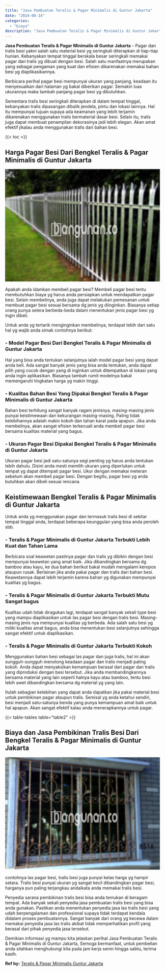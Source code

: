 ```yaml
---
title: "Jasa Pembuatan Teralis & Pagar Minimalis di Guntur Jakarta"
date: "2024-08-14"
categories: 
  - "biaya"
description: "Jasa Pembuatan Teralis & Pagar Minimalis di Guntur Jakarta. Demikian informasi yg mampu kita jelaskan perihal Jasa Pembuatan Teralis & Pagar Minimalis di Gun..."
---
```


**Jasa Pembuatan Teralis & Pagar Minimalis di Guntur Jakarta** – Pagar dan tralis besi yakni salah satu material besi yg seringkali diterapkan di tiap-tiap hunian. Kebanyakan tempat tinggal berskala besar seringkali memakai pagar dan tralis yg dibuat dengan besi. Salah satu manfaatnya merupakan yang sebagai pengaman yang kuat dan efisien dikarenakan memakai bahan besi yg diaplikasikannya.

Berbicara perihal pagar besi mempunyai ukuran yang panjang, keadaan itu menyesuaikan dari halaman yg bakal diberikan pagar. Semakin luas ukurannya maka tambah panjang pagar besi yg dibutuhkan.

Sementara tralis besi seringkali diterapkan di dalam tempat tinggal, kebanyakan tralis dipasangan dibalik jendela, pintu dan lokasi lainnya. Hal itu mempunyai tujuan supaya ada keamanan yang lebih terjamin dikarenakan menggunakan tralis bermaterial dasar besi. Selain itu, tralis juga dapat membuat penampilan dekorasinya jadi lebih elegan. Akan amat efektif jikalau anda menggunakan tralis dari bahan besi.

{{< toc >}}

## Harga Pagar Besi Dari Bengkel Teralis & Pagar Minimalis di Guntur Jakarta

![Jasa Pembuatan Teralis & Pagar Minimalis di Guntur Jakarta](/images/pagar-minimalis-murah-34.png)

Apakah anda idamkan membeli pagar besi? Membeli pagar besi tentu membutuhkan biaya yg harus anda persiapkan untuk mendapatkan pagar besi. Selain membelinya, anda juga dapat melakukan pemesanan untuk membuat pagar besi sesuai bersama dg jenis yg diinginkan. Biasanya setiap orang punya selera berbeda-beda dalam menentukan jenis pagar besi yg ingin dibeli.

Untuk anda yg tertarik menginginkan membelinya, terdapat lebih dari satu hal yg wajib anda simak contohnya berikut:
### \- Model Pagar Besi Dari Bengkel Teralis & Pagar Minimalis di Guntur Jakarta

Hal yang bisa anda tentukan selanjutnya ialah model pagar besi yang dapat anda beli. Ada sangat banyak jenis yang bisa anda tentukan, anda dapat pilih yang cocok dengan yang di inginkan untuk ditempatkan di lokasi yang anda ingin aplikasikan. Biasanya tambah rumit modelnya bakal memengaruhi tingkatan harga yg makin tinggi.

### \- Kualitas Bahan Besi Yang Dipakai Bengkel Teralis & Pagar Minimalis di Guntur Jakarta

Bahan besi terhitung sangat banyak ragam jenisnya, masing-masing jenis punyai keistimewaan dan kekurangan masing-masing. Paling tidak kelebihannya adalah makin kokoh dan tahan karat pada apapun. Jika anda membelinya, akan sangat efisien terkecuali anda membeli pagar besi bersama kualitas material yang bagus.

### \- Ukuran Pagar Besi Dipakai Bengkel Teralis & Pagar Minimalis di Guntur Jakarta

Ukuran pagar besi jadi satu-satunya segi penting yg harus anda tentukan lebih dahulu. Disini anda mesti memilih ukuran yang diperlukan untuk tempat yg dapat ditempati pagar besi. Ukur dengan memakai meteran sebelum akan membeli pagar besi. Dengan begitu, pagar besi yg anda butuhkan akan dibeli sesuai rencana.

## Keistimewaan Bengkel Teralis & Pagar Minimalis di Guntur Jakarta

Untuk anda yg menggunakan pagar dan termasuk tralis besi di sekitar tempat tinggal anda, terdapat beberapa keunggulan yang bisa anda peroleh sbb.

### \- Teralis & Pagar Minimalis di Guntur Jakarta Terbukti Lebih Kuat dan Tahan Lama

Berbicara soal keawetan pastinya pagar dan tralis yg dibikin dengan besi mempunyai keawetan yang amat baik. Jika dibandingkan bersama dg bamboo atau kayu, ke dua bahan berikut bakal mudah mengalami keropos ataupun rusak. Berlainan jika anda pakai pagar dan tralis dari bahan besi. Keawetannya dapat lebih terjamin karena bahan yg digunakan mempunyai kualitas yg bagus.

### \- Teralis & Pagar Minimalis di Guntur Jakarta Terbukti Mutu Sangat bagus

Kualitas udah tidak diragukan lagi, terdapat sangat banyak sekali type besi yang mampu diaplikasikan untuk las pagar besi dengan tralis besi. Masing-masing jenis nya mempunyai kualitas yg berbeda. Ada salah satu besi yg miliki kualitas amat bagus, anda bisa menentukan besi selanjutnya sehingga sangat efektif untuk diaplikasikan.

### \- Teralis & Pagar Minimalis di Guntur Jakarta Terbukti Kokoh

Menggunakan bahan besi sebagai las pagar dan juga tralis, hal ini akan sungguh-sungguh menolong keadaan pagar dan tralis menjadi paling kokoh. Anda dapat menyaksikan kemampuan berasal dari pagar dan tralis yang diproduksi dengan besi tersebut. Jika anda membandingkannya bersama material yang lain seperti halnya kayu atau bamboo, tentu besi lebih awet dibandingkan bersama dg material yg yang lain.

Itulah sebagian kelebihan yang dapat anda dapatkan jika pakai material besi untuk pembikinan pagar ataupun tralis. Semisal yg anda ketahui sendiri, besi menjadi satu-satunya benda yang punya kemampuan amat baik untuk hal apapun. Akan sangat efektif kalau anda menerapkannya untuk pagar.

{{< table-tables table="table2" >}}

## Biaya dan Jasa Pembikinan Tralis Besi Dari Bengkel Teralis & Pagar Minimalis di Guntur Jakarta

![Jasa Pembuatan Teralis & Pagar Minimalis di Guntur Jakarta](/images/teralis-minimalis-murah-31.png)

contohnya las pagar besi, tralis besi juga punyai kelas harga yg hampir setara. Tralis besi punyai ukuran yg sangat kecil dibandingkan pagar besi, harganya pun paling terjangkau andaikata anda memakai tralis besi.

Penyedia sarana pembikinan tralis besi bisa anda temukan di beragam tempat. Ada banyak sekali penyedia jasa pembuatan tralis besi yang bisa anda gunakan. Pastikan anda menentukan penyedia jasa las tralis besi yang udah berpengalaman dan professional supaya tidak terdapat kendala didalam proses pembuatannya. Sangat banyak dari orang yg kecewa dalam memakai penyedia jasa las tralis akibat tidak memperhatikan profil yang berasal dari pihak penyedia jasa tersebut.

Demikian informasi yg mampu kita jelaskan perihal Jasa Pembuatan Teralis & Pagar Minimalis di Guntur Jakarta, Semoga bermanfaat, untuk pembelian anda silahkan menghubungi kita pada jam kerja senin hingga sabtu, terima kasih.

**Ref by:** [Teralis & Pagar Minimalis Guntur Jakarta](https://id.wikipedia.org/wiki/Teralis)
